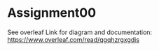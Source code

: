 # Assignment00

See overleaf Link for diagram and documentation:
https://www.overleaf.com/read/qgqhzrgxgdjs